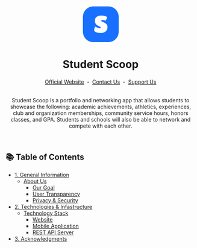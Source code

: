 <a name="readme-top"></a>

<br />

<div align="center">
	<a href="https://github.com/Student-Scoop">
  		<img src="https://raw.githubusercontent.com/Student-Scoop/.github/main/assets/logo.png" alt="Logo" width="95" height="95" />
	</a>
</div>

<div align="center">
	<h1>Student Scoop</h1>
	<a href="#">Official Website</a>
	・
    <a href="#">Contact Us</a>
	・
	<a href="#">Support Us</a>
</div>

<br>

<p align="center">
Student Scoop is a portfolio and networking app that allows students to showcase the following: academic achievements, athletics, experiences, club and organization memberships, community service hours, honors classes, and GPA. Students and schools will also be able to network and compete with each other.
</p>

<br>

## 📚 Table of Contents

<div id="user-content-toc">
  <ul>
    <li><a href="#">1. General Information</a>
      <ul>
        <li><a href="#">About Us</a>
          <ul>
            <li><a href="#">Our Goal</a></li>
            <li><a href="#">User Transparency</a></li>
            <li><a href="#">Privacy & Security</a></li>
          </ul>
        </li>
      </ul>
    </li>
	<li><a href="#">2. Technologies & Infastructure</a>
      <ul>
        <li><a href="#">Technology Stack</a>
          <ul>
		    <li><a href="#">Website</a></li>
            <li><a href="#">Mobile Application</a></li>
            <li><a href="#">REST API Server</a></li>
          </ul>
        </li>
      </ul>
    </li>
	<li><a href="#">3. Acknowledgments</a></li>
  </ul>
</div>
